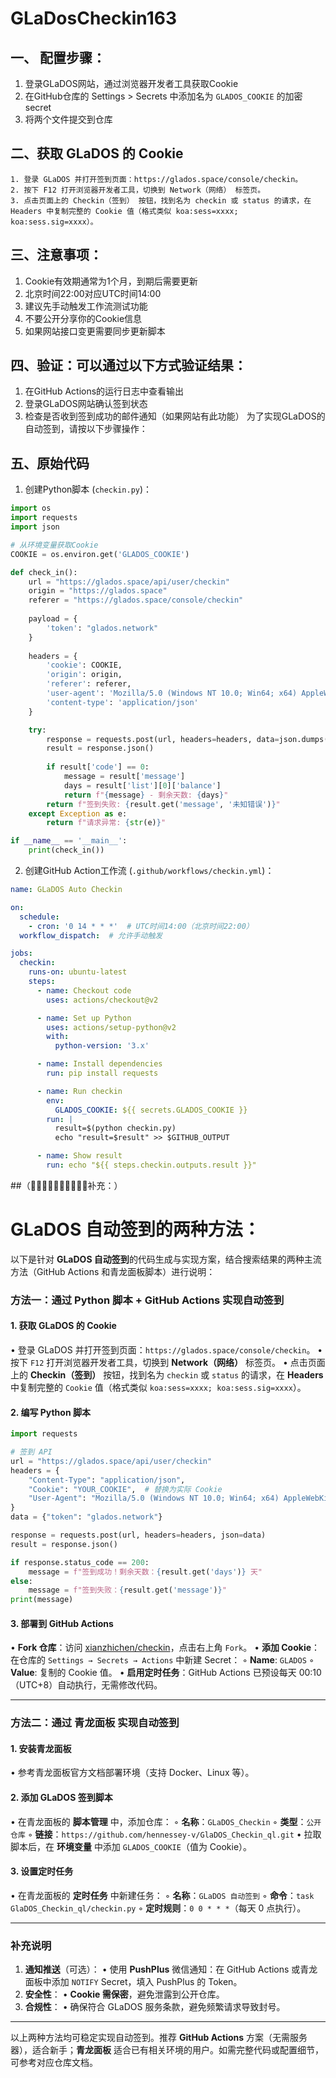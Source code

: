 # GLaDosCheckin163
 
## 一、 配置步骤：
   1. 登录GLaDOS网站，通过浏览器开发者工具获取Cookie
   2. 在GitHub仓库的 Settings > Secrets 中添加名为 `GLADOS_COOKIE` 的加密secret
   3. 将两个文件提交到仓库

## 二、​获取 GLaDOS 的 Cookie
	1. 登录 GLaDOS 并打开签到页面：https://glados.space/console/checkin。
	2. 按下 F12 打开浏览器开发者工具，切换到 ​Network（网络）​ 标签页。
	3. 点击页面上的 ​Checkin（签到）​ 按钮，找到名为 checkin 或 status 的请求，在 ​Headers 中复制完整的 Cookie 值（格式类似 koa:sess=xxxx; koa:sess.sig=xxxx）。

## 三、注意事项：
1. Cookie有效期通常为1个月，到期后需要更新
2. 北京时间22:00对应UTC时间14:00
3. 建议先手动触发工作流测试功能
4. 不要公开分享你的Cookie信息
5. 如果网站接口变更需要同步更新脚本

## 四、验证：可以通过以下方式验证结果：
1. 在GitHub Actions的运行日志中查看输出
2. 登录GLaDOS网站确认签到状态
3. 检查是否收到签到成功的邮件通知（如果网站有此功能）
为了实现GLaDOS的自动签到，请按以下步骤操作：

## 五、原始代码
1. 创建Python脚本 (`checkin.py`)：

```python
import os
import requests
import json

# 从环境变量获取Cookie
COOKIE = os.environ.get('GLADOS_COOKIE')

def check_in():
    url = "https://glados.space/api/user/checkin"
    origin = "https://glados.space"
    referer = "https://glados.space/console/checkin"
    
    payload = {
        'token': "glados.network"
    }
    
    headers = {
        'cookie': COOKIE,
        'origin': origin,
        'referer': referer,
        'user-agent': 'Mozilla/5.0 (Windows NT 10.0; Win64; x64) AppleWebKit/537.36 (KHTML, like Gecko) Chrome/112.0.0.0 Safari/537.36',
        'content-type': 'application/json'
    }

    try:
        response = requests.post(url, headers=headers, data=json.dumps(payload))
        result = response.json()
        
        if result['code'] == 0:
            message = result['message']
            days = result['list'][0]['balance']
            return f"{message} - 剩余天数: {days}"
        return f"签到失败: {result.get('message', '未知错误')}"
    except Exception as e:
        return f"请求异常: {str(e)}"

if __name__ == '__main__':
    print(check_in())
```

2. 创建GitHub Action工作流 (`.github/workflows/checkin.yml`)：

```yaml
name: GLaDOS Auto Checkin

on:
  schedule:
    - cron: '0 14 * * *'  # UTC时间14:00（北京时间22:00）
  workflow_dispatch:  # 允许手动触发

jobs:
  checkin:
    runs-on: ubuntu-latest
    steps:
      - name: Checkout code
        uses: actions/checkout@v2

      - name: Set up Python
        uses: actions/setup-python@v2
        with:
          python-version: '3.x'

      - name: Install dependencies
        run: pip install requests

      - name: Run checkin
        env:
          GLADOS_COOKIE: ${{ secrets.GLADOS_COOKIE }}
        run: |
          result=$(python checkin.py)
          echo "result=$result" >> $GITHUB_OUTPUT

      - name: Show result
        run: echo "${{ steps.checkin.outputs.result }}"
```

##（🌹🌹🌹🌹🌹🌹🌹🌹🌹🌹补充：）


# GLaDOS 自动签到的两种方法：

以下是针对 **GLaDOS 自动签到**的代码生成与实现方案，结合搜索结果的两种主流方法（GitHub Actions 和青龙面板脚本）进行说明：

### 方法一：通过 **Python 脚本 + GitHub Actions** 实现自动签到
#### 1. **获取 GLaDOS 的 Cookie**
   • 登录 GLaDOS 并打开签到页面：`https://glados.space/console/checkin`。
   • 按下 `F12` 打开浏览器开发者工具，切换到 **Network（网络）** 标签页。
   • 点击页面上的 **Checkin（签到）** 按钮，找到名为 `checkin` 或 `status` 的请求，在 **Headers** 中复制完整的 `Cookie` 值（格式类似 `koa:sess=xxxx; koa:sess.sig=xxxx`）。

#### 2. **编写 Python 脚本**
```python
import requests

# 签到 API
url = "https://glados.space/api/user/checkin"
headers = {
    "Content-Type": "application/json",
    "Cookie": "YOUR_COOKIE",  # 替换为实际 Cookie
    "User-Agent": "Mozilla/5.0 (Windows NT 10.0; Win64; x64) AppleWebKit/537.36 (KHTML, like Gecko) Chrome/91.0.4472.124 Safari/537.36"
}
data = {"token": "glados.network"}

response = requests.post(url, headers=headers, json=data)
result = response.json()

if response.status_code == 200:
    message = f"签到成功！剩余天数：{result.get('days')} 天"
else:
    message = f"签到失败：{result.get('message')}"
print(message)
```

#### 3. **部署到 GitHub Actions**
   • **Fork 仓库**：访问 [xianzhichen/checkin](https://github.com/xianzhichen/checkin)，点击右上角 `Fork`。
   • **添加 Cookie**：在仓库的 `Settings → Secrets → Actions` 中新建 Secret：
     ◦ **Name**: `GLADOS`
     ◦ **Value**: 复制的 Cookie 值。
   • **启用定时任务**：GitHub Actions 已预设每天 00:10（UTC+8）自动执行，无需修改代码。

---

### 方法二：通过 **青龙面板** 实现自动签到
#### 1. **安装青龙面板**
   • 参考青龙面板官方文档部署环境（支持 Docker、Linux 等）。

#### 2. **添加 GLaDOS 签到脚本**
   • 在青龙面板的 **脚本管理** 中，添加仓库：
     ◦ **名称**：`GLaDOS_Checkin`
     ◦ **类型**：`公开仓库`
     ◦ **链接**：`https://github.com/hennessey-v/GlaDOS_Checkin_ql.git`
   • 拉取脚本后，在 **环境变量** 中添加 `GLADOS_COOKIE`（值为 Cookie）。

#### 3. **设置定时任务**
   • 在青龙面板的 **定时任务** 中新建任务：
     ◦ **名称**：`GLaDOS 自动签到`
     ◦ **命令**：`task GlaDOS_Checkin_ql/checkin.py`
     ◦ **定时规则**：`0 0 * * *`（每天 0 点执行）。

---

### 补充说明
1. **通知推送**（可选）：
   • 使用 **PushPlus** 微信通知：在 GitHub Actions 或青龙面板中添加 `NOTIFY` Secret，填入 PushPlus 的 Token。
2. **安全性**：
   • **Cookie 需保密**，避免泄露到公开仓库。
3. **合规性**：
   • 确保符合 GLaDOS 服务条款，避免频繁请求导致封号。

---

以上两种方法均可稳定实现自动签到。推荐 **GitHub Actions** 方案（无需服务器），适合新手；**青龙面板** 适合已有相关环境的用户。如需完整代码或配置细节，可参考对应仓库文档。